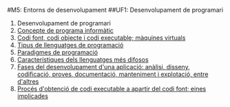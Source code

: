 #M5: Entorns de desenvolupament
##UF1: Desenvolupament de programari
1. Desenvolupament de programari
 1. [Concepte de programa informàtic](https://github.com/SergiMA/SergiDAM/blob/master/m5uf1/programa_informatic.md)
 2. [Codi font, codi objecte i codi executable; màquines virtuals](https://github.com/SergiMA/SergiDAM/blob/master/m5uf1/codi_font.md)
 3. [Tipus de llenguatges de programació](https://github.com/SergiMA/SergiDAM/blob/master/m5uf1/tipus.md)
 4. [Paradigmes de programació](https://github.com/SergiMA/SergiDAM/blob/master/m5uf1/paradigmes.md)
 5. [Característiques dels llenguatges més difosos](https://github.com/SergiMA/SergiDAM/blob/master/m5uf1/difosos.md)
 6. [Fases del desenvolupament d'una aplicació: anàlisi, disseny, codificació, proves, documentació, manteniment i explotació, entre d'altres](https://github.com/SergiMA/SergiDAM/blob/master/m5uf1/fases.md)
 7. [Procés d'obtenció de codi executable a apartir del codi font; eines implicades](https://github.com/SergiMA/SergiDAM/blob/master/m5uf1/proces.md)
